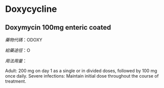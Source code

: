 # Doxycycline

## Doxymycin 100mg enteric coated

*藥物代碼*：ODOXY

*給藥途徑*：O

*用法用量*：

Adult: 200 mg on day 1 as a single or in divided doses, followed by 100 mg once daily. Severe infections: Maintain initial dose throughout the course of treatment.

